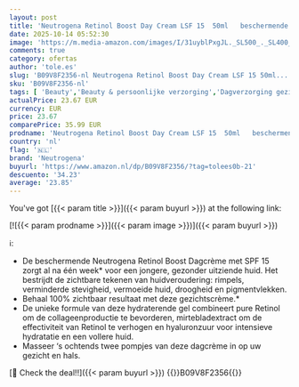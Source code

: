 ```yaml
---
layout: post
title: 'Neutrogena Retinol Boost Day Cream LSF 15  50ml   beschermende  vochtinbrengende crème met Retinol  mirtebladextract & hyaluronzuur  effectieve gezichtscrème voor een jonger en gezond uitziende huid'
date: 2025-10-14 05:52:30
image: 'https://m.media-amazon.com/images/I/31uyblPxgJL._SL500_._SL400_.jpg'
comments: true
category: ofertas
author: 'tole.es'
slug: 'B09V8F2356-nl Neutrogena Retinol Boost Day Cream LSF 15 50ml...'
sku: 'B09V8F2356-nl'
tags: [ 'Beauty','Beauty & persoonlijke verzorging','Dagverzorging gezicht','Gezichtsverzorgingsproducten','Huidverzorging','Vochtinbrengende middelen voor gezicht','neutrogena','🇳🇱', ]
actualPrice: 23.67 EUR
currency: EUR
price: 23.67
comparePrice: 35.99 EUR
prodname: 'Neutrogena Retinol Boost Day Cream LSF 15  50ml   beschermende  vochtinbrengende crème met Retinol  mirtebladextract & hyaluronzuur  effectieve gezichtscrème voor een jonger en gezond uitziende huid'
country: 'nl'
flag: '🇳🇱'
brand: 'Neutrogena'
buyurl: 'https://www.amazon.nl/dp/B09V8F2356/?tag=tolees0b-21'
descuento: '34.23'
average: '23.85'
---
```


You've got [{{< param title >}}]({{< param buyurl >}}) at the following link:

[![{{< param prodname >}}]({{< param image >}})]({{< param buyurl >}})

ℹ️:

- De beschermende Neutrogena Retinol Boost Dagcrème met SPF 15 zorgt al na één week* voor een jongere, gezonder uitziende huid. Het bestrijdt de zichtbare tekenen van huidveroudering: rimpels, verminderde stevigheid, vermoeide huid, droogheid en pigmentvlekken.
- Behaal 100% zichtbaar resultaat met deze gezichtscrème.*
- De unieke formule van deze hydraterende gel combineert pure Retinol om de collageenproductie te bevorderen, mirtebladextract om de effectiviteit van Retinol te verhogen en hyaluronzuur voor intensieve hydratatie en een vollere huid.
- Masseer ‘s ochtends twee pompjes van deze dagcrème in op uw gezicht en hals.

[🛒 Check the deal!!]({{< param buyurl >}})
{{<world>}}B09V8F2356{{</world>}}
